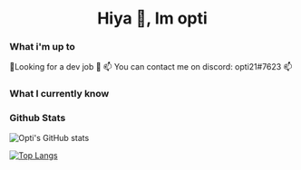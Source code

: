 <h1 align="center">
   Hiya 👋, Im opti
</h1>

### What i'm up to
🔭Looking for a dev job 🔭
📫 You can contact me on discord: opti21#7623 📫

### What I currently know



### Github Stats
![Opti's GitHub stats](https://github-readme-stats.vercel.app/api?username=opti21&theme=tokyonight&show_icons=true)

[![Top Langs](https://github-readme-stats.vercel.app/api/top-langs/?username=opti21&layout=compact&theme=tokyonight)](https://github.com/anuraghazra/github-readme-stats)


<!--
**opti21/opti21** is a ✨ _special_ ✨ repository because its `README.md` (this file) appears on your GitHub profile.

Here are some ideas to get you started:

- 🔭 I’m currently working on ...
- 🌱 I’m currently learning ...
- 👯 I’m looking to collaborate on ...
- 🤔 I’m looking for help with ...
- 💬 Ask me about ...
- 📫 How to reach me: ...
- 😄 Pronouns: ...
- ⚡ Fun fact: ...
-->
